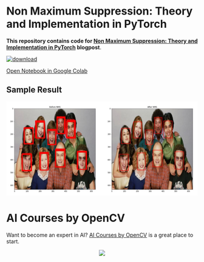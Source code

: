 
# Non Maximum Suppression: Theory and Implementation in PyTorch

**This repository contains code for [Non Maximum Suppression: Theory and Implementation in PyTorch](https://learnopencv.com/non-maximum-suppression-theory-and-implementation-in-pytorch) blogpost**.

[<img src="https://learnopencv.com/wp-content/uploads/2022/07/download-button-e1657285155454.png" alt="download" width="200">](https://www.dropbox.com/sh/qfoebje5lc4rovf/AAARcLzABGVvSBifBCqa1Abga?dl=1)

[Open Notebook in Google Colab](https://colab.research.google.com/github/spmallick/learnopencv/blob/master/Non-Maximum-Suppression/nms_pytorch.ipynb)

## Sample Result

![](result.jpg)

# AI Courses by OpenCV

Want to become an expert in AI? [AI Courses by OpenCV](https://opencv.org/courses/) is a great place to start. 

<a href="https://opencv.org/courses/">
<p align="center"> 
<img src="https://learnopencv.com/wp-content/uploads/2023/01/AI-Courses-By-OpenCV-Github.png">
</p>
</a>
